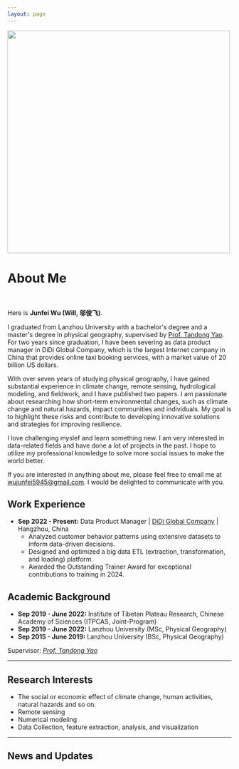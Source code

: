 ```yaml
---
layout: page
---
```



<img src="https://junfeiwu.github.io/junfei01.JPG" class="floatpic" width="500" >


# About Me

[//]: # (height="480")

<br>

Here is **Junfei Wu (Will, 邬俊飞)**.

I graduated from Lanzhou University with a bachelor's degree and a master's degree in physical geography, supervised by
[Prof. Tandong Yao](http://tdyao.itpcas.ac.cn/). For two years since graduation, I have been severing as data product
manager in DiDi Global Company, which is the largest Internet company in China that provides online taxi booking
services, with a market value of 20 billion US dollars.

With over seven years of studying physical geography, I have gained substantial experience in climate change, remote sensing, hydrological modeling, and fieldwork, and I have published two papers. I am passionate about researching how short-term environmental changes, such as climate change and natural hazards, impact communities and individuals. My goal is to highlight these risks and contribute to developing innovative solutions and strategies for improving resilience.


I love challenging myslef and learn something new. I am very interested in data-related fields and have done a lot of projects in the past. I hope to
utilize my professional knowledge to solve more social issues to make the world better. 

If you are interested in anything about me, please feel free to email me
at [wujunfei5945@gmail.com](wujunfei5945@gmail.com). I would be delighted to communicate with you.

## Work Experience

- **Sep 2022 - Present:** Data Product Manager | [DiDi Global Company](https://www.didiglobal.com/about-didi/about-us) |
  Hangzhou, China
  - Analyzed customer behavior patterns using extensive datasets to inform data-driven decisions.
  - Designed and optimized a big data ETL (extraction, transformation, and loading) platform. 
  - Awarded the Outstanding Trainer Award for exceptional contributions to training in 2024.

## Academic Background

- **Sep 2019 - June 2022:** Institute of Tibetan Plateau Research, Chinese Academy of Sciences (ITPCAS, Joint-Program)
- **Sep 2019 - June 2022:** Lanzhou University (MSc, Physical Geography)
- **Sep 2015 - June 2019:** Lanzhou University (BSc, Physical Geography)

Supervisor: *[Prof. Tandong Yao](http://tdyao.itpcas.ac.cn/)*

---

## Research Interests

- The social or economic effect of climate change, human activities, natural hazards and so on.
- Remote sensing
- Numerical modeling
- Data Collection, feature extraction, analysis, and visualization

---

## News and Updates

